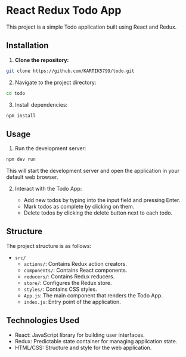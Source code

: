 # React Redux Todo App

This project is a simple Todo application built using React and Redux.

## Installation

1. **Clone the repository:**

```bash
git clone https://github.com/KARTIK5799/todo.git
```

2. Navigate to the project directory:

```bash
cd todo
```

3. Install dependencies:

```bash
npm install
```

## Usage

1. Run the development server:

```bash
npm dev run
```

This will start the development server and open the application in your default web browser.

2. Interact with the Todo App:

   - Add new todos by typing into the input field and pressing Enter.
   - Mark todos as complete by clicking on them.
   - Delete todos by clicking the delete button next to each todo.

## Structure

The project structure is as follows:

- `src/`
  - `actions/`: Contains Redux action creators.
  - `components/`: Contains React components.
  - `reducers/`: Contains Redux reducers.
  - `store/`: Configures the Redux store.
  - `styles/`: Contains CSS styles.
  - `App.js`: The main component that renders the Todo App.
  - `index.js`: Entry point of the application.

## Technologies Used

- React: JavaScript library for building user interfaces.
- Redux: Predictable state container for managing application state.
- HTML/CSS: Structure and style for the web application.

